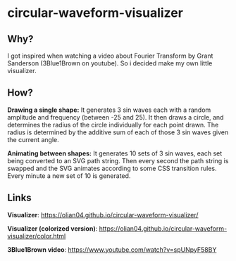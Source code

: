 # circular-waveform-visualizer

## Why?

I got inspired when watching a video about Fourier Transform by Grant Sanderson (3Blue1Brown on youtube). So i decided make my own little visualizer.
## How?

**Drawing a single shape:** It generates 3 sin waves each with a random amplitude and frequency (between -25 and 25). It then draws a circle, and determines the radius of the circle individually for each point drawn. The radius is determined by the additive sum of each of those 3 sin waves given the current angle.

**Animating between shapes:** It generates 10 sets of 3 sin waves, each set being converted to an SVG path string. Then every second the path string is swapped and the SVG animates according to some CSS transition rules. Every minute a new set of 10 is generated.

## Links

**Visualizer**: https://olian04.github.io/circular-waveform-visualizer/

**Visualizer (colorized version)**: https://olian04.github.io/circular-waveform-visualizer/color.html

**3Blue1Brown video**: https://www.youtube.com/watch?v=spUNpyF58BY
